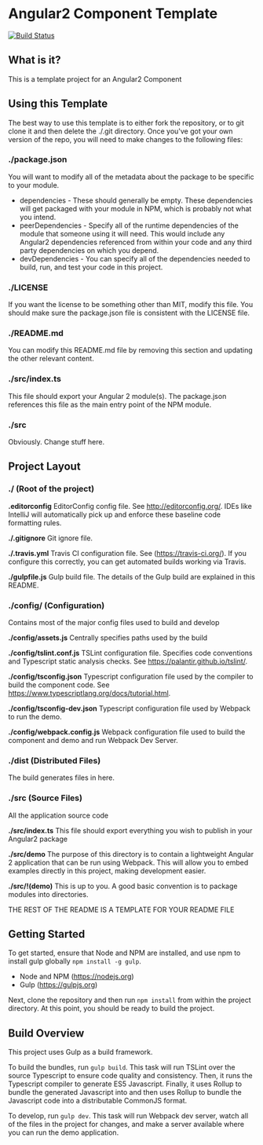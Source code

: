 # Angular2 Component Template

[![Build Status][travis-image]][travis-url]

## What is it?
This is a template project for an Angular2 Component

## Using this Template
The best way to use this template is to either fork the repository, or to git clone it and then delete the ./.git directory.
Once you've got your own version of the repo, you will need to make changes to the following files:

### ./package.json
You will want to modify all of the metadata about the package to be specific to your module.

* dependencies - These should generally be empty. These dependencies will get packaged with your module in NPM, which is probably not what you intend.
* peerDependencies - Specify all of the runtime dependencies of the module that someone using it will need. This would include any Angular2 dependencies referenced from within your code and any third party dependencies on which you depend.
* devDependencies - You can specify all of the dependencies needed to build, run, and test your code in this project.

### ./LICENSE
If you want the license to be something other than MIT, modify this file. You should make sure the package.json file is consistent with the LICENSE file.

### ./README.md
You can modify this README.md file by removing this section and updating the other relevant content.

### ./src/index.ts
This file should export your Angular 2 module(s). The package.json references this file as the main entry point of the NPM module. 

### ./src
Obviously. Change stuff here.


## Project Layout

### ./ (Root of the project)
**.editorconfig**
EditorConfig config file. See http://editorconfig.org/. IDEs like IntelliJ will automatically pick up and enforce these baseline code formatting rules.

**./.gitignore**
Git ignore file.

**./.travis.yml**
Travis CI configuration file. See (https://travis-ci.org/). If you configure this correctly, you can get automated builds working via Travis.

**./gulpfile.js**
Gulp build file. The details of the Gulp build are explained in this README.


### ./config/ (Configuration)
Contains most of the major config files used to build and develop

**./config/assets.js**
Centrally specifies paths used by the build

**./config/tslint.conf.js**
TSLint configuration file. Specifies code conventions and Typescript static analysis checks. See https://palantir.github.io/tslint/.

**./config/tsconfig.json**
Typescript configuration file used by the compiler to build the component code. See https://www.typescriptlang.org/docs/tutorial.html.

**./config/tsconfig-dev.json**
Typescript configuration file used by Webpack to run the demo.

**./config/webpack.config.js**
Webpack configuration file used to build the component and demo and run Webpack Dev Server.


### ./dist (Distributed Files)
The build generates files in here.


### ./src (Source Files)
All the application source code

**./src/index.ts**
This file should export everything you wish to publish in your Angular2 package 

**./src/demo**
The purpose of this directory is to contain a lightweight Angular 2 application that can be run using Webpack. This will allow you to embed examples directly in this project, making development easier.

**./src/!(demo)**
This is up to you. A good basic convention is to package modules into directories.




THE REST OF THE README IS A TEMPLATE FOR YOUR README FILE

## Getting Started 
To get started, ensure that Node and NPM are installed, and use npm to install gulp globally ```npm install -g gulp```.

* Node and NPM (https://nodejs.org)
* Gulp (https://gulpjs.org)

Next, clone the repository and then run ```npm install``` from within the project directory. At this point, you should be ready to build the project.

## Build Overview
This project uses Gulp as a build framework. 

To build the bundles, run ```gulp build```. This task will run TSLint over the source Typescript to ensure code quality and consistency. Then, it runs the Typescript compiler to generate ES5 Javascript. Finally, it uses Rollup to bundle the generated Javascript into and then uses Rollup to bundle the Javascript code into a distributable CommonJS format.

To develop, run ```gulp dev```. This task will run Webpack dev server, watch all of the files in the project for changes, and make a server available where you can run the demo application.


[travis-url]: https://travis-ci.org/Asymmetrik/angular2-template/
[travis-image]: https://travis-ci.org/Asymmetrik/angular2-template.svg
